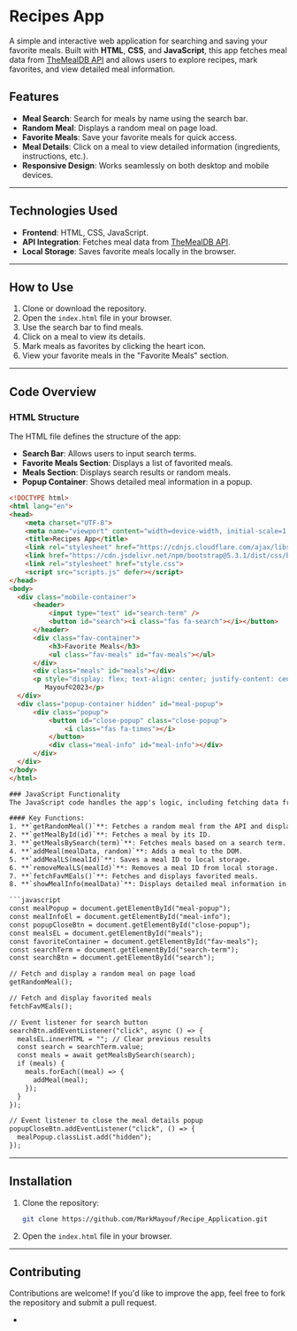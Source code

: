 
# Recipes App

A simple and interactive web application for searching and saving your favorite meals. Built with **HTML**, **CSS**, and **JavaScript**, this app fetches meal data from [TheMealDB API](https://www.themealdb.com/) and allows users to explore recipes, mark favorites, and view detailed meal information.

## Features
- **Meal Search**: Search for meals by name using the search bar.
- **Random Meal**: Displays a random meal on page load.
- **Favorite Meals**: Save your favorite meals for quick access.
- **Meal Details**: Click on a meal to view detailed information (ingredients, instructions, etc.).
- **Responsive Design**: Works seamlessly on both desktop and mobile devices.

---

## Technologies Used
- **Frontend**: HTML, CSS, JavaScript.
- **API Integration**: Fetches meal data from [TheMealDB API](https://www.themealdb.com/).
- **Local Storage**: Saves favorite meals locally in the browser.

---

## How to Use
1. Clone or download the repository.
2. Open the `index.html` file in your browser.
3. Use the search bar to find meals.
4. Click on a meal to view its details.
5. Mark meals as favorites by clicking the heart icon.
6. View your favorite meals in the "Favorite Meals" section.

---

## Code Overview

### HTML Structure
The HTML file defines the structure of the app:
- **Search Bar**: Allows users to input search terms.
- **Favorite Meals Section**: Displays a list of favorited meals.
- **Meals Section**: Displays search results or random meals.
- **Popup Container**: Shows detailed meal information in a popup.

```html
<!DOCTYPE html>
<html lang="en">
<head>
    <meta charset="UTF-8">
    <meta name="viewport" content="width=device-width, initial-scale=1.0">
    <title>Recipes App</title>
    <link rel="stylesheet" href="https://cdnjs.cloudflare.com/ajax/libs/font-awesome/6.4.2/css/all.min.css" />
    <link href="https://cdn.jsdelivr.net/npm/bootstrap@5.3.1/dist/css/bootstrap.min.css" rel="stylesheet" />
    <link rel="stylesheet" href="style.css">
    <script src="scripts.js" defer></script>
</head>
<body>
  <div class="mobile-container">
      <header>
          <input type="text" id="search-term" />
          <button id="search"><i class="fas fa-search"></i></button>
      </header>
      <div class="fav-container">
          <h3>Favorite Meals</h3>
          <ul class="fav-meals" id="fav-meals"></ul>
      </div>
      <div class="meals" id="meals"></div>
      <p style="display: flex; text-align: center; justify-content: center; color:red;font-size: 13px;">
         Mayouf©2023</p>
  </div>
  <div class="popup-container hidden" id="meal-popup">
      <div class="popup">
          <button id="close-popup" class="close-popup">
              <i class="fas fa-times"></i>
          </button>
          <div class="meal-info" id="meal-info"></div>
      </div>
  </div>
</body>
</html>

### JavaScript Functionality
The JavaScript code handles the app's logic, including fetching data from the API, managing favorites, and displaying meal details.

#### Key Functions:
1. **`getRandomMeal()`**: Fetches a random meal from the API and displays it.
2. **`getMealById(id)`**: Fetches a meal by its ID.
3. **`getMealsBySearch(term)`**: Fetches meals based on a search term.
4. **`addMeal(mealData, random)`**: Adds a meal to the DOM.
5. **`addMealLS(mealId)`**: Saves a meal ID to local storage.
6. **`removeMealLS(mealId)`**: Removes a meal ID from local storage.
7. **`fetchFavMEals()`**: Fetches and displays favorited meals.
8. **`showMealInfo(mealData)`**: Displays detailed meal information in a popup.

```javascript
const mealPopup = document.getElementById("meal-popup");
const mealInfoEl = document.getElementById("meal-info");
const popupCloseBtn = document.getElementById("close-popup");
const mealsEL = document.getElementById("meals");
const favoriteContainer = document.getElementById("fav-meals");
const searchTerm = document.getElementById("search-term");
const searchBtn = document.getElementById("search");

// Fetch and display a random meal on page load
getRandomMeal();

// Fetch and display favorited meals
fetchFavMEals();

// Event listener for search button
searchBtn.addEventListener("click", async () => {
  mealsEL.innerHTML = ""; // Clear previous results
  const search = searchTerm.value;
  const meals = await getMealsBySearch(search);
  if (meals) {
    meals.forEach((meal) => {
      addMeal(meal);
    });
  }
});

// Event listener to close the meal details popup
popupCloseBtn.addEventListener("click", () => {
  mealPopup.classList.add("hidden");
});
```

---

## Installation
1. Clone the repository:
   ```bash
   git clone https://github.com/MarkMayouf/Recipe_Application.git
   ```
2. Open the `index.html` file in your browser.

---

## Contributing
Contributions are welcome! If you'd like to improve the app, feel free to fork the repository and submit a pull request.

-
